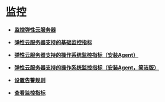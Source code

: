 # 监控<a name="ecs_03_1000"></a>

-   **[监控弹性云服务器](监控弹性云服务器.md)**  

-   **[弹性云服务器支持的基础监控指标](弹性云服务器支持的基础监控指标.md)**  

-   **[弹性云服务器支持的操作系统监控指标（安装Agent）](弹性云服务器支持的操作系统监控指标（安装Agent）.md)**  

-   **[弹性云服务器支持的操作系统监控指标（安装Agent，简洁版）](弹性云服务器支持的操作系统监控指标（安装Agent-简洁版）.md)**  

-   **[设置告警规则](设置告警规则.md)**  

-   **[查看监控指标](查看监控指标.md)**  


